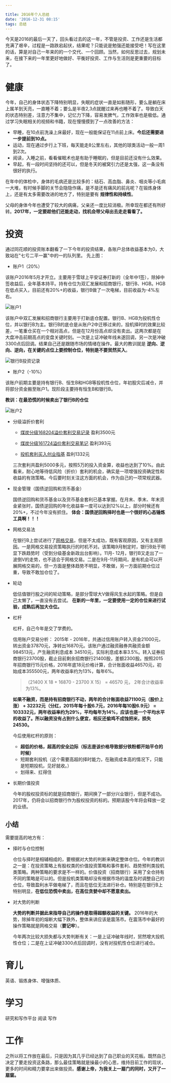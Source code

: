 ```yaml
---

title: 2016年个人总结
date: '2016-12-31 08:15'
tags: 总结
---
```


今天是2016的最后一天了，回头看过去的这一年，不管是投资、工作还是生活都充满了艰辛，过程是一路跌宕起伏，结果呢？只能说是勉强还能接受吧！写在这里的话，算是对自己一年来的的一个交代、一个回顾。当然，如何反思过去，规划未来，在接下来的一年里更好地做好、平衡好投资、工作与生活则是更重要的目标了。

# 健康

今年，自己的身体状态下降特别明显，失眠的症状一直是如影随形，要么是躺在床上属羊到天亮，一直睡不着；要么是半夜2,3点就醒过来再也睡不着了。导致白天的状态特别差，注意力不集中，记忆力下降，容易发脾气，工作效率也是极低。通过学习失眠相关的视频和书籍，现在慢慢摸到了一点改善的方法：

- 早睡，在10点前洗澡上床最好，现在一般能保证在11点前上床。**今后还需要进一步提前到10点。**
- 运动，现在通过步行上下班，每天能走8公里左右，其他的球类活动一般一周1到2次。
- 阅读，入睡之前，看看催眠术也是有助于睡眠的，但是目前还没有什么效果。
- 早起，有一段时间坚持的还可以，但是冬天的被窝引力还是太强，这一条没有很好的执行。

在年中的体检中，身体的毛病还是比较多的：结石、高血脂、鼻炎、咽炎等小毛病一大堆，有时候手脚的关节会隐隐作痛，是不是还有痛风的前兆呢？在锻炼身体上，还是有太多需要改进的地方了，特别是要有 **规律性和持续性**。

父母的身体今年也遭受了较大的病痛，父亲还一度比较消极。所幸现在都还有所好转。**2017年，一定要趁他们还能走动，找机会带父母出去走走看看了。**

# 投资

通过同花顺的投资账本翻看了一下今年的投资结果，各账户总体收益基本为0，大致站在"七亏二平一赢"中的一的队列里。 先上图：

- 账户1（20%）

该账户2016年5月才开立。主要用于雪球上平安证券打新的（全年中1签），除掉中签收益后，全年基本持平。持有仓位为双汇发展和招商银行，银行B、HGB。HGB在低点买入，目前还有20%+的收益，银行B做了一次电梯，目前收益为-4%左右。

![账户1](http://netimages.oss-cn-beijing.aliyuncs.com/2016-12-31-账户1.jpeg)

该账户中双汇发展和招商银行主要用于打新底仓配置。银行B、HGB为投机性仓位，并以银行B为主。银行B的底仓是从账户2中迁移过来的，投机择时的效果比较差，一笔重仓买在一个相对高点，但是在12月份高点却没有卖出。这两次都是在大盘冲击前期高点的变盘关键时刻。一次是上证冲破年线未遂回调，另一次是冲破3300点后回调。结果自己还是跟随市场的情绪在操作。最大的教训就是 **逆向、逆向、逆向，在关键的点位上要控制仓位，特别是不要贸然买入**。

![银行B投资记录](http://netimages.oss-cn-beijing.aliyuncs.com/20170102_002933000_iOS.png)

- 账户2（-10%）

该账户前期主要是持有银行B、恒生B和HGB等投机性仓位，年初股灾后减仓，并将部分资金搬至账户1。现阶段主要持有恒生B和银行B。

**教训：在最恐慌的时候卖出了银行B的仓位**

![账户2](http://netimages.oss-cn-beijing.aliyuncs.com/2016-12-31-账户2.jpeg)

- 分级溢折价套利

  - [煤炭分级168204溢价套利交易记录](http://ericluo.github.io/2016/10/18/煤炭分级168204溢价套利交易记录/) 盈利3500元

  - [煤炭分级161724溢价套利交易笔记](http://ericluo.github.io/2016/10/25/煤炭分级161724溢价套利交易笔记/) 盈利393元

  - [投机套利买入创业指基](http://ericluo.github.io/2016/11/15/投机套利买入创业指基) 盈利1332元

  三次套利共盈利5000多元，按照5万的投入资金算，收益也达到了10%。由此看来，耐心地等待低风险（折价）套利的机会，确实是一项增强投资确定性和收益的有效策略。今后要时刻关注这方面的机会，作为自己的一项常规武器。

- 现金管理（国债逆回购和货币基金）

  国债逆回购和货币基金以及货币基金套利已基本掌握。在月末、季末、年末资金紧张时，国债逆回购的年化收益率一度可以达到12%以上，部分时候还有20%+，不过今年没有抓住。 **体会：国债逆回购择时也是一个很好的心态锤炼工具啊！！！**

- 网格交易法

  在银行B上尝试进行了[网格交易](http://ericluo.github.io/2016/09/10/netgrid-trade/)，但是不太成功，既有客观原因，又有主观原因。一是网格交易投资策略执行的时机不对。该策略9月制定时，银行B处于明显下跌趋势时（受到分级基金新政出台影响）。11月- 12月，银行B又走出了一波倒V的走势，也不适合于网格交易。二是在9月-11月期间，是有机会可以开展网格交易的，但一方面是整体趋势不明显，不敢做，另一方面前期仓位过重，导致不敢加仓位了。

- 轮动

  低估值银行股之间的轮动策略，是部分雪球大V做得风生水起的策略。但是自己太懒了，一直没有去尝试。 **在新的一年里，一定要使用一定的仓位来进行试验，成熟后再加大仓位。**

- 杠杆

  杠杆，自己今年是交了学费的。

  信用账户交易分析： 2015年 - 2016年，共通过信用账户转入资金21000元，转出资金37870元，净转出16870元。该账户通过融资融券共融资金额 984513元，产生融资利息成本 34510元，实际利息成本率3.5%。转入证券招商银行23700股，截止目前剩余招商银行21400股，差额2300股。按照2015年招商银行15元价格，2016年底18元价格计算，合计账面收益46570元，初始成本355500元，两年收益率约为13%，每年6%。

  > （21400 X 18 + 16870 - 23700 X 15） = 46570 元， 2年合计收益率为13%。

  **如果不融资，而是持有招商银行不动，两年的合计账面收益71100元（股价上涨） + 32232元（分红，2015年每十股6.7元，2016年每10股6.9元） = 103332元，两年收益率约为29%，平均每年为14%，应该也是一个平均水平的收益了。所以融资没有占到什么便宜，相反还偷鸡不成蚀把米，损失24530。**

  今后使用杠杆的原则：

  - **超低的价格，超高的安全边际（标志是该价格导致部分铁粉都开始平仓的时候）**
  - 短期套利投机（这个需要高超的择时能力，在融资成本高的情况下，只能是短期投机，见好就收。）
  - 划得来、扛得住

- 长期价值投资

  今年的股权投资标的就是招商银行，期间换了一部分兴业银行，但是不成功。2017年，仍将会以招商银行作为股权投资的标的。预期该股今年将会释放一定的业绩。

## 小结

需要提高的地方有：

- 择时与仓位控制

  仓位与择时是相辅相成的，要根据对大势的判断来确定整体仓位。今年的教训之一是：在投资策略上有股权类的价值投资策略和事件套利、趋势预判类投机类策略。两种策略的要求是不一样的。价值投资（招商银行）采用了全仓持有不同的策略是可以的。但是投机类策略却没有根据市场的温度及时调整自己的仓位，导致盈利水平做电梯了，而且在低位无法进行补仓。特别是在银行B上特别明显，**在低位恐慌中卖出，在高位贪婪中却不愿意卖出。**

- 对大势的判断

  **大势的判断并据此来指导自己的操作是取得超额收益的关键。** 2016年的大势，除掉年初的熔断大幅下跌外，整体来讲应该是震荡市。在震荡市中最好的操作策略就是网格交易（**要记牢**）。

  今年两次比较大损失都与大势判断有关：一是上证冲破年线时，贸然增大投机性仓位；二是在上证冲破3300点后回调时，没有对投机性仓位进行减仓。

# 育儿

英语、锻炼身体、增强体质、

# 学习

研究和写作平台 阅读 写作

# 工作

之所以将工作放在最后，只是因为其几乎已经达到了自己职业的天花板。既然自己决定了要走投资这条路，那么最佳策略就是操最小的心思，维持目前工作的现状，更多的时间和精力要拿出来做投资。**感谢上帝，为我关上一扇门的同时，又开了一扇窗。**
